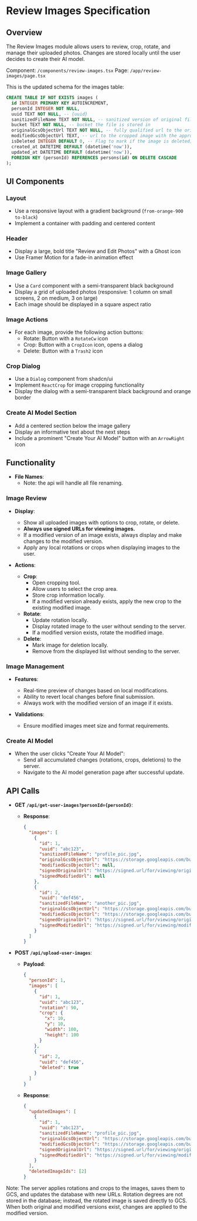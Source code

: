 # Review Images Specification

## Overview
The Review Images module allows users to review, crop, rotate, and manage their uploaded photos. Changes are stored locally until the user decides to create their AI model.

Component: `/components/review-images.tsx`
Page: `/app/review-images/page.tsx`

This is the updated schema for the images table:
```sql
CREATE TABLE IF NOT EXISTS images (
  id INTEGER PRIMARY KEY AUTOINCREMENT,
  personId INTEGER NOT NULL,
  uuid TEXT NOT NULL, -- {uuid}
  sanitizedFileName TEXT NOT NULL, -- sanitized version of original fileName
  bucket TEXT NOT NULL, -- bucket the file is stored in
  originalGcsObjectUrl TEXT NOT NULL, -- fully qualified url to the original image with the appropriate prefix ex. 'https://storage.googleapis.com/{bucket}/o_{uuid}_{sanitizedFileName}'
  modifiedGcsObjectUrl TEXT, -- url to the cropped image with the appropriate prefix ex. 'https://storage.googleapis.com/{bucket}/m_{uuid}_{sanitizedFileName}'
  isDeleted INTEGER DEFAULT 0, -- Flag to mark if the image is deleted; deleted = 1
  created_at DATETIME DEFAULT (datetime('now')),
  updated_at DATETIME DEFAULT (datetime('now')),
  FOREIGN KEY (personId) REFERENCES persons(id) ON DELETE CASCADE
);
```

## UI Components

### Layout
- Use a responsive layout with a gradient background (`from-orange-900 to-black`)
- Implement a container with padding and centered content

### Header
- Display a large, bold title "Review and Edit Photos" with a Ghost icon
- Use Framer Motion for a fade-in animation effect

### Image Gallery
- Use a `Card` component with a semi-transparent black background
- Display a grid of uploaded photos (responsive: 1 column on small screens, 2 on medium, 3 on large)
- Each image should be displayed in a square aspect ratio

### Image Actions
- For each image, provide the following action buttons:
  - Rotate: Button with a `RotateCw` icon
  - Crop: Button with a `CropIcon` icon, opens a dialog
  - Delete: Button with a `Trash2` icon

### Crop Dialog
- Use a `Dialog` component from shadcn/ui
- Implement `ReactCrop` for image cropping functionality
- Display the dialog with a semi-transparent black background and orange border

### Create AI Model Section
- Add a centered section below the image gallery
- Display an informative text about the next steps
- Include a prominent "Create Your AI Model" button with an `ArrowRight` icon

## Functionality
- **File Names**:
    - Note: the api will handle all file renaming.

### Image Review
- **Display**:
  - Show all uploaded images with options to crop, rotate, or delete.
  - **Always use signed URLs for viewing images.**
  - If a modified version of an image exists, always display and make changes to the modified version.
  - Apply any local rotations or crops when displaying images to the user.

- **Actions**:
  - **Crop**:
    - Open cropping tool.
    - Allow users to select the crop area.
    - Store crop information locally.
    - If a modified version already exists, apply the new crop to the existing modified image.
  - **Rotate**:
    - Update rotation locally.
    - Display rotated image to the user without sending to the server.
    - If a modified version exists, rotate the modified image.
  - **Delete**:
    - Mark image for deletion locally.
    - Remove from the displayed list without sending to the server.

### Image Management
- **Features**:
  - Real-time preview of changes based on local modifications.
  - Ability to revert local changes before final submission.
  - Always work with the modified version of an image if it exists.
  
- **Validations**:
  - Ensure modified images meet size and format requirements.

### Create AI Model
- When the user clicks "Create Your AI Model":
  - Send all accumulated changes (rotations, crops, deletions) to the server.
  - Navigate to the AI model generation page after successful update.

## API Calls
- **GET `/api/get-user-images?personId={personId}`**:
  - **Response**:
    ```json
    {
      "images": [
        {
          "id": 1,
          "uuid": "abc123",
          "sanitizedFileName": "profile_pic.jpg",
          "originalGcsObjectUrl": "https://storage.googleapis.com/bucket/o_abc123_profile_pic.jpg",
          "modifiedGcsObjectUrl": null,
          "signedOriginalUrl": "https://signed.url/for/viewing/original",
          "signedModifiedUrl": null
        },
        {
          "id": 2,
          "uuid": "def456",
          "sanitizedFileName": "another_pic.jpg",
          "originalGcsObjectUrl": "https://storage.googleapis.com/bucket/o_def456_another_pic.jpg",
          "modifiedGcsObjectUrl": "https://storage.googleapis.com/bucket/m_def456_another_pic.jpg",
          "signedOriginalUrl": "https://signed.url/for/viewing/original",
          "signedModifiedUrl": "https://signed.url/for/viewing/modified"
        }
      ]
    }
    ```

- **POST `/api/upload-user-images`**:
  - **Payload**:
    ```json
    {
      "personId": 1,
      "images": [
        {
          "id": 1,
          "uuid": "abc123",
          "rotation": 90,
          "crop": {
            "x": 10,
            "y": 10,
            "width": 100,
            "height": 100
          }
        },
        {
          "id": 2,
          "uuid": "def456",
          "deleted": true
        }
      ]
    }
    ```
  - **Response**:
    ```json
    {
      "updatedImages": [
        {
          "id": 1,
          "uuid": "abc123",
          "sanitizedFileName": "profile_pic.jpg",
          "originalGcsObjectUrl": "https://storage.googleapis.com/bucket/o_abc123_profile_pic.jpg",
          "modifiedGcsObjectUrl": "https://storage.googleapis.com/bucket/m_abc123_profile_pic.jpg",
          "signedOriginalUrl": "https://signed.url/for/viewing/original",
          "signedModifiedUrl": "https://signed.url/for/viewing/modified"
        }
      ],
      "deletedImageIds": [2]
    }
    ```

Note: The server applies rotations and crops to the images, saves them to GCS, and updates the database with new URLs. Rotation degrees are not stored in the database; instead, the rotated image is saved directly to GCS. When both original and modified versions exist, changes are applied to the modified version.